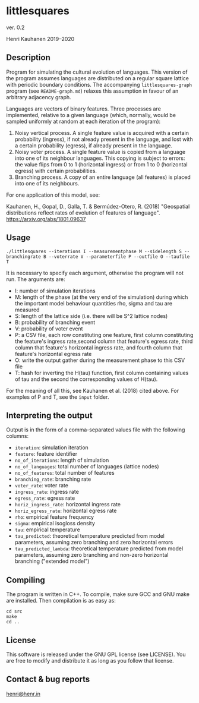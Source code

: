# littlesquares

ver. 0.2

Henri Kauhanen 2019–2020


## Description

Program for simulating the cultural evolution of languages. This version of the program assumes languages are distributed on a regular square lattice with periodic boundary conditions. The accompanying `littlesquares-graph` program (see `README-graph.md`) relaxes this assumption in favour of an arbitrary adjacency graph.

Languages are vectors of binary features. Three processes are implemented, relative to a given language (which, normally, would be sampled uniformly at random at each iteration of the program):

1. Noisy vertical process. A single feature value is acquired with a certain probability (ingress), if not already present in the language, and lost with a certain probability (egress), if already present in the language.
2. Noisy voter process. A single feature value is copied from a language into one of its neighbour languages. This copying is subject to errors: the value flips from 0 to 1 (horizontal ingress) or from 1 to 0 (horizontal egress) with certain probabilities.
3. Branching process. A copy of an entire language (all features) is placed into one of its neighbours.

For one application of this model, see:

Kauhanen, H., Gopal, D., Galla, T. & Bermúdez-Otero, R. (2018) "Geospatial distributions reflect rates of evolution of features of language". https://arxiv.org/abs/1801.09637


## Usage

```
./littlesquares --iterations I --measurementphase M --sidelength S --branchingrate B --voterrate V --parameterfile P --outfile O --taufile T
```

It is necessary to specify each argument, otherwise the program will not run. The arguments are:

* I: number of simulation iterations
* M: length of the phase (at the very end of the simulation) during which the important model behaviour quantities rho, sigma and tau are measured
* S: length of the lattice side (i.e. there will be S^2 lattice nodes)
* B: probability of branching event
* V: probability of voter event
* P: a CSV file, each row constituting one feature, first column constituting the feature's ingress rate,second column that feature's egress rate, third column that feature's horizontal ingress rate, and fourth column that feature's horizontal egress rate
* O: write the output gather during the measurement phase to this CSV file
* T: hash for inverting the H(tau) function, first column containing values of tau and the second the corresponding values of H(tau).

For the meaning of all this, see Kauhanen et al. (2018) cited above. For examples of P and T, see the `input` folder.


## Interpreting the output

Output is in the form of a comma-separated values file with the following columns:

* `iteration`: simulation iteration
* `feature`: feature identifier
* `no_of_iterations`: length of simulation
* `no_of_languages`: total number of languages (lattice nodes)
* `no_of_features`: total number of features
* `branching_rate`: branching rate
* `voter_rate`: voter rate
* `ingress_rate`: ingress rate
* `egress_rate`: egress rate
* `horiz_ingress_rate`: horizontal ingress rate
* `horiz_egress_rate`: horizontal egress rate
* `rho`: empirical feature frequency
* `sigma`: empirical isogloss density
* `tau`: empirical temperature
* `tau_predicted`: theoretical temperature predicted from model parameters, assuming zero branching and zero horizontal errors
* `tau_predicted_lambda`: theoretical temperature predicted from model parameters, assuming zero branching and non-zero horizontal branching ("extended model")


## Compiling

The program is written in C++. To compile, make sure GCC and GNU make are installed. Then compilation is as easy as:

```
cd src
make
cd ..
```


## License

This software is released under the GNU GPL license (see LICENSE). You are free to modify and distribute it as long as you follow that license.


## Contact & bug reports

henri@henr.in

